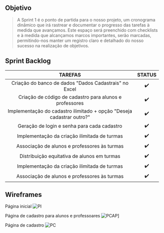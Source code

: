 ## Objetivo
<a name="Objetivo"></a>
> A Sprint 1 é o ponto de partida para o nosso projeto, um cronograma dinâmico que irá rastrear e documentar o progresso das tarefas à medida que avançamos. Este espaço será preenchido com checklists e à medida que alcançamos marcos importantes, serão marcadas, permitindo-nos manter um registro claro e detalhado do nosso sucesso na realização de objetivos.

## Sprint Backlog
| TAREFAS | STATUS |
| :-----------: | :-----: |
| Criação do banco de dados "Dados Cadastrais" no Excel | ✔️ |
| Criação de código de cadastro para alunos e professores | ✔️ |
| Implementação do cadastro ilimitado + opção "Deseja cadastrar outro?" | ✔️ |
| Geração de login e senha para cada cadastro | ✔️ |
| Implementação da criação ilimitada de turmas | ✔️ |
| Associação de alunos e professores às turmas | ✔️ |
| Distribuição equitativa de alunos em turmas |✔️ |
| Implementação da criação ilimitada de turmas | ✔️ |
| Associação de alunos e professores às turmas | ✔️ |

## Wireframes

Página inicial
![PI](https://user-images.githubusercontent.com/142633184/270184308-1bef8ca7-78ba-417f-b21e-7e3608f73840.png)

Página de cadastro para alunos e professoares
![PCAP](https://user-images.githubusercontent.com/142633184/270184315-acc2a1a7-892b-43fe-b515-8b6464b377b8.png)]

Página de cadastro
![PC](https://user-images.githubusercontent.com/142633184/270184316-3485f107-92c2-4b16-9545-1ed44b762fbd.png)
